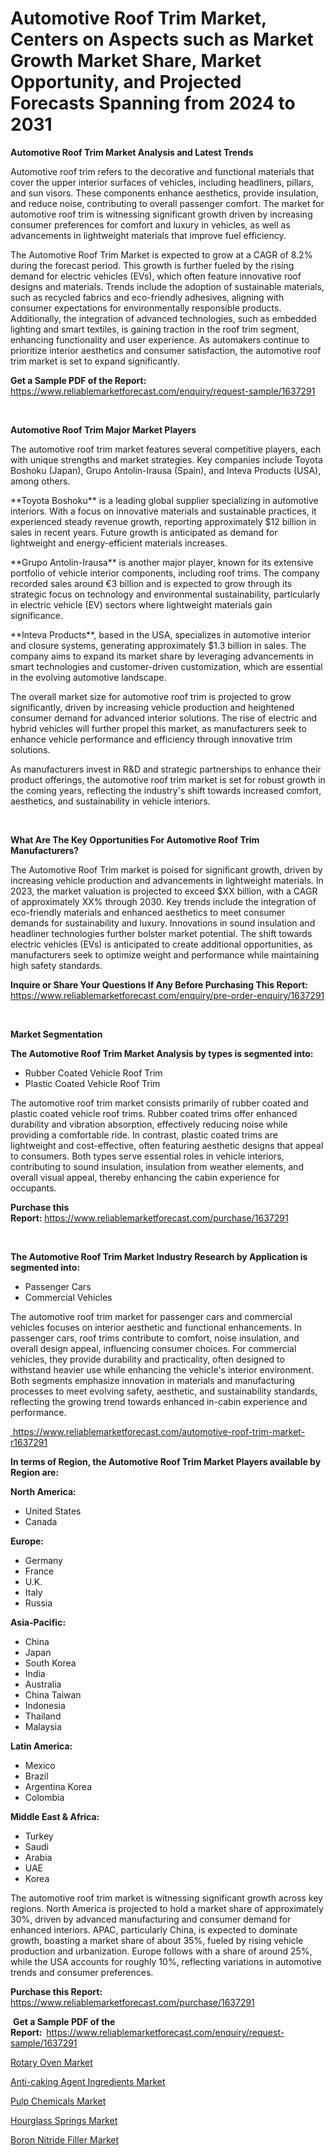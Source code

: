 <p><h1>Automotive Roof Trim Market, Centers on Aspects such as Market Growth Market Share, Market Opportunity, and Projected Forecasts Spanning from 2024 to 2031</h1></p><p><strong>Automotive Roof Trim Market Analysis and Latest Trends</strong></p>
<p><p>Automotive roof trim refers to the decorative and functional materials that cover the upper interior surfaces of vehicles, including headliners, pillars, and sun visors. These components enhance aesthetics, provide insulation, and reduce noise, contributing to overall passenger comfort. The market for automotive roof trim is witnessing significant growth driven by increasing consumer preferences for comfort and luxury in vehicles, as well as advancements in lightweight materials that improve fuel efficiency.</p><p>The Automotive Roof Trim Market is expected to grow at a CAGR of 8.2% during the forecast period. This growth is further fueled by the rising demand for electric vehicles (EVs), which often feature innovative roof designs and materials. Trends include the adoption of sustainable materials, such as recycled fabrics and eco-friendly adhesives, aligning with consumer expectations for environmentally responsible products. Additionally, the integration of advanced technologies, such as embedded lighting and smart textiles, is gaining traction in the roof trim segment, enhancing functionality and user experience. As automakers continue to prioritize interior aesthetics and consumer satisfaction, the automotive roof trim market is set to expand significantly.</p></p>
<p><strong>Get a Sample PDF of the Report:&nbsp;</strong> <a href="https://www.reliablemarketforecast.com/enquiry/request-sample/1637291">https://www.reliablemarketforecast.com/enquiry/request-sample/1637291</a></p>
<p>&nbsp;</p>
<p><strong>Automotive Roof Trim Major Market Players</strong></p>
<p><p>The automotive roof trim market features several competitive players, each with unique strengths and market strategies. Key companies include Toyota Boshoku (Japan), Grupo Antolin-Irausa (Spain), and Inteva Products (USA), among others.</p><p>**Toyota Boshoku** is a leading global supplier specializing in automotive interiors. With a focus on innovative materials and sustainable practices, it experienced steady revenue growth, reporting approximately $12 billion in sales in recent years. Future growth is anticipated as demand for lightweight and energy-efficient materials increases.</p><p>**Grupo Antolin-Irausa** is another major player, known for its extensive portfolio of vehicle interior components, including roof trims. The company recorded sales around €3 billion and is expected to grow through its strategic focus on technology and environmental sustainability, particularly in electric vehicle (EV) sectors where lightweight materials gain significance.</p><p>**Inteva Products**, based in the USA, specializes in automotive interior and closure systems, generating approximately $1.3 billion in sales. The company aims to expand its market share by leveraging advancements in smart technologies and customer-driven customization, which are essential in the evolving automotive landscape.</p><p>The overall market size for automotive roof trim is projected to grow significantly, driven by increasing vehicle production and heightened consumer demand for advanced interior solutions. The rise of electric and hybrid vehicles will further propel this market, as manufacturers seek to enhance vehicle performance and efficiency through innovative trim solutions.</p><p>As manufacturers invest in R&D and strategic partnerships to enhance their product offerings, the automotive roof trim market is set for robust growth in the coming years, reflecting the industry's shift towards increased comfort, aesthetics, and sustainability in vehicle interiors.</p></p>
<p>&nbsp;</p>
<p><strong>What Are The Key Opportunities For Automotive Roof Trim Manufacturers?</strong></p>
<p><p>The Automotive Roof Trim market is poised for significant growth, driven by increasing vehicle production and advancements in lightweight materials. In 2023, the market valuation is projected to exceed $XX billion, with a CAGR of approximately XX% through 2030. Key trends include the integration of eco-friendly materials and enhanced aesthetics to meet consumer demands for sustainability and luxury. Innovations in sound insulation and headliner technologies further bolster market potential. The shift towards electric vehicles (EVs) is anticipated to create additional opportunities, as manufacturers seek to optimize weight and performance while maintaining high safety standards.</p></p>
<p><strong>Inquire or Share Your Questions If Any Before Purchasing This Report:</strong> <a href="https://www.reliablemarketforecast.com/enquiry/pre-order-enquiry/1637291">https://www.reliablemarketforecast.com/enquiry/pre-order-enquiry/1637291</a></p>
<p>&nbsp;</p>
<p><strong>Market Segmentation</strong></p>
<p><strong>The Automotive Roof Trim Market Analysis by types is segmented into:</strong></p>
<p><ul><li>Rubber Coated Vehicle Roof Trim</li><li>Plastic Coated Vehicle Roof Trim</li></ul></p>
<p><p>The automotive roof trim market consists primarily of rubber coated and plastic coated vehicle roof trims. Rubber coated trims offer enhanced durability and vibration absorption, effectively reducing noise while providing a comfortable ride. In contrast, plastic coated trims are lightweight and cost-effective, often featuring aesthetic designs that appeal to consumers. Both types serve essential roles in vehicle interiors, contributing to sound insulation, insulation from weather elements, and overall visual appeal, thereby enhancing the cabin experience for occupants.</p></p>
<p><strong>Purchase this Report:&nbsp;</strong><a href="https://www.reliablemarketforecast.com/purchase/1637291">https://www.reliablemarketforecast.com/purchase/1637291</a></p>
<p>&nbsp;</p>
<p><strong>The Automotive Roof Trim Market Industry Research by Application is segmented into:</strong></p>
<p><ul><li>Passenger Cars</li><li>Commercial Vehicles</li></ul></p>
<p><p>The automotive roof trim market for passenger cars and commercial vehicles focuses on interior aesthetic and functional enhancements. In passenger cars, roof trims contribute to comfort, noise insulation, and overall design appeal, influencing consumer choices. For commercial vehicles, they provide durability and practicality, often designed to withstand heavier use while enhancing the vehicle's interior environment. Both segments emphasize innovation in materials and manufacturing processes to meet evolving safety, aesthetic, and sustainability standards, reflecting the growing trend towards enhanced in-cabin experience and performance.</p></p>
<p><a href="https://www.reliablemarketforecast.com/automotive-roof-trim-market-r1637291">&nbsp;https://www.reliablemarketforecast.com/automotive-roof-trim-market-r1637291</a></p>
<p><strong>In terms of Region, the Automotive Roof Trim Market Players available by Region are:</strong></p>
<p>
    <p> <strong> North America: </strong>
        <ul>
            <li>United States</li>
            <li>Canada</li>
        </ul>
        </p> 
    <p> <strong> Europe: </strong>
        <ul>
            <li>Germany</li>
            <li>France</li>
            <li>U.K.</li>
            <li>Italy</li>
            <li>Russia</li>
        </ul>
        </p> 
    <p> <strong> Asia-Pacific: </strong>
        <ul>
            <li>China</li>
            <li>Japan</li>
            <li>South Korea</li>
            <li>India</li>
            <li>Australia</li>
            <li>China Taiwan</li>
            <li>Indonesia</li>
            <li>Thailand</li>
            <li>Malaysia</li>
        </ul>
        </p> 
    <p> <strong> Latin America: </strong>
        <ul>
            <li>Mexico</li>
            <li>Brazil</li>
            <li>Argentina Korea</li>
            <li>Colombia</li>
        </ul>
        </p> 
    <p> <strong> Middle East & Africa: </strong>
        <ul>
            <li>Turkey</li>
            <li>Saudi</li>
            <li>Arabia</li>
            <li>UAE</li>
            <li>Korea</li>
        </ul>
    </p>
    </p>
<p><p>The automotive roof trim market is witnessing significant growth across key regions. North America is projected to hold a market share of approximately 30%, driven by advanced manufacturing and consumer demand for enhanced interiors. APAC, particularly China, is expected to dominate growth, boasting a market share of about 35%, fueled by rising vehicle production and urbanization. Europe follows with a share of around 25%, while the USA accounts for roughly 10%, reflecting variations in automotive trends and consumer preferences.</p></p>
<p><strong>Purchase this Report: </strong><a href="https://www.reliablemarketforecast.com/purchase/1637291">https://www.reliablemarketforecast.com/purchase/1637291</a></p>
<p>&nbsp;<strong>Get a Sample PDF of the Report:&nbsp;&nbsp;</strong><a href="https://www.reliablemarketforecast.com/enquiry/request-sample/1637291">https://www.reliablemarketforecast.com/enquiry/request-sample/1637291</a></p>
<p><strong></strong></p>
<p><p><a href="https://issuu.com/reportprime-2/docs/rotary-oven-market-size-2030.pptx_fccbe2ccf14070">Rotary Oven Market</a></p><p><a href="https://medium.com/@naodanhluon8/anti-caking-agent-ingredients-market-share-size-trends-industry-analysis-report-by-type-by-end-43f977c7fff0?postPublishedType=repub">Anti-caking Agent Ingredients Market</a></p><p><a href="https://medium.com/@naodanhluon8/what-innovations-and-market-trends-are-shaping-the-pulp-chemicals-market-a3fa778b2e33?postPublishedType=repub">Pulp Chemicals Market</a></p><p><a href="https://www.linkedin.com/pulse/how-regions-adapting-hourglass-springs-market-global-trends-overview-oy6we?trackingId=ZS1%2BKFHRTw69rwKJR4o6AQ%3D%3D">Hourglass Springs Market</a></p><p><a href="https://www.linkedin.com/pulse/boron-nitride-filler-market-evolution-global-trends-regional-qgfxe?trackingId=RPxvU9NjQASs3O3qkDzZKw%3D%3D">Boron Nitride Filler Market</a></p></p>